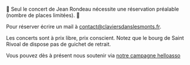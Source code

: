 ---
---
<span aria-hidden="true">&#128680;</span> Seul le concert de Jean Rondeau nécessite une réservation préalable (nombre de places limitées). <span aria-hidden="true">&#128680;</span>

Pour réserver écrire un mail à [contact@claviersdanslesmonts.fr](mailto:contact@claviersdanslesmonts.fr).

Les concerts sont à prix libre, prix conscient. Notez que le bourg de Saint Rivoal de dispose pas de guichet
de retrait.

Vous pouvez dès à présent nous soutenir via [notre campagne
helloasso](https://www.helloasso.com/associations/ensemble-cobalt/collectes/soutien-au-festival-claviers-dans-les-monts-3eme-edition?_ga=2.189684651.183619897.1683362740-535697824.1683362740&_gl=1%2a1459qfu%2a_ga%2aNTM1Njk3ODI0LjE2ODMzNjI3NDA.%2a_ga_TKC826G3G2%2aMTY4MzM2Mjc1MC4xLjEuMTY4MzM2Mjc2Mi42MC4wLjA.)

